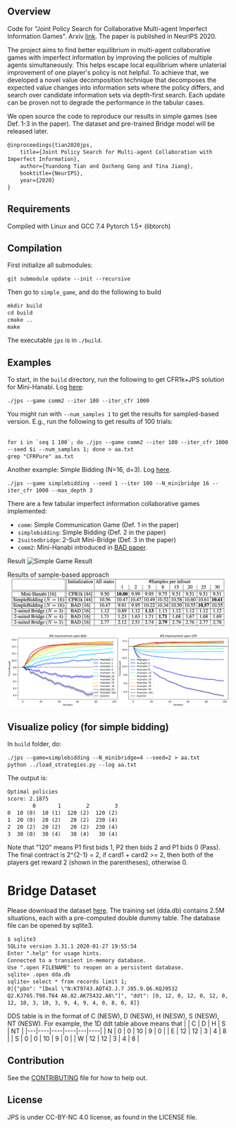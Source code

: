 ## Overview

Code for "Joint Policy Search for Collaborative Multi-agent Imperfect Information Games". Arxiv [link](https://arxiv.org/abs/2008.06495). The paper is published in NeurIPS 2020.

The project aims to find better equilibrium in multi-agent collaborative games with imperfect information by improving the policies of multiple agents simultaneously. This helps escape local equilibrium where unlaterial improvement of one player's policy is not helpful. To achieve that, we developed a novel value decomposition technique that decomposes the expected value changes into information sets where the policy differs, and search over candidate information sets via depth-first search. Each update can be proven not to degrade the performance in the tabular cases.

We open source the code to reproduce our results in simple games (see Def. 1-3 in the paper). The dataset and pre-trained Bridge model will be released later.

```
@inproceedings{tian2020jps,
    title={Joint Policy Search for Multi-agent Collaboration with Imperfect Information},
    author={Yuandong Tian and Qucheng Gong and Tina Jiang},
    booktitle={NeurIPS},
    year={2020}
}
```

## Requirements

Compiled with Linux and GCC 7.4
Pytorch 1.5+ (libtorch)

## Compilation

First initialize all submodules:

```
git submodule update --init --recursive
```

Then go to `simple_game`, and do the following to build 
```
mkdir build
cd build
cmake .. 
make
``` 
The executable `jps` is in `./build`.


## Examples 
To start, in the `build` directory, run the following to get CFR1k+JPS solution for Mini-Hanabi. Log [here](./simple_game/log/log2.txt): 
```
./jps --game comm2 --iter 100 --iter_cfr 1000
```
You might run with `--num_samples 1` to get the results for sampled-based version. E.g., run the following to get results of 100 trials:
```

for i in `seq 1 100`; do ./jps --game comm2 --iter 100 --iter_cfr 1000 --seed $i --num_samples 1; done > aa.txt
grep "CFRPure" aa.txt
```

Another example: Simple Bidding (N=16, d=3). Log [here](./simple_game/log/log1.txt).
```
./jps --game simplebidding --seed 1 --iter 100 --N_minibridge 16 --iter_cfr 1000 --max_depth 3
```

There are a few tabular imperfect information collaborative games implemented:
+ `comm`: Simple Communication Game (Def. 1 in the paper)
+ `simplebidding`: Simple Bidding (Def. 2 in the paper) 
+ `2suitedbridge`: 2-Suit Mini-Bridge (Def. 3 in the paper)
+ `comm2`: Mini-Hanabi introduced in [BAD paper](https://arxiv.org/abs/1811.01458).

Result
![Simple Game Result](./imgs/tabular.png)

Results of sample-based approach
![Sampled-based Result](./imgs/tabular_sampled.png)

## Visualize policy (for simple bidding)
In `build` folder, do:

```
./jps --game=simplebidding --N_minibridge=4 --seed=2 > aa.txt
python ../load_strategies.py --log aa.txt
```

The output is:
```
Optimal policies
score: 2.1875
        0       1        2        3
0  10 (0)  10 (1)  120 (2)  120 (2)
1  20 (0)  20 (2)   20 (2)  230 (4)
2  20 (2)  20 (2)   20 (2)  230 (4)
3  30 (0)  30 (4)   30 (4)   30 (4)
```
Note that "120" means P1 first bids 1, P2 then bids 2 and P1 bids 0 (Pass). The final contract is 2^{2-1} = 2, if card1 + card2 >= 2, then both of the players get reward 2 (shown in the parentheses), otherwise 0.

# Bridge Dataset
Please download the dataset [here](https://www.dropbox.com/s/yno9jf06pdc6fsc/bridge_dataset.tar.gz?dl=0). The training set (dda.db) contains 2.5M situations, each with a pre-computed double dummy table. The database file can be opened by sqlite3.  
```
$ sqlite3
SQLite version 3.31.1 2020-01-27 19:55:54
Enter ".help" for usage hints.
Connected to a transient in-memory database.
Use ".open FILENAME" to reopen on a persistent database.
sqlite> .open dda.db
sqlite> select * from records limit 1;
0|{"pbn": "[Deal \"N:KT9743.AQT43.J.7 J85.9.Q6.KQJ9532 Q2.KJ765.T98.T64 A6.82.AK75432.A8\"]", "ddt": [0, 12, 0, 12, 0, 12, 0, 12, 10, 3, 10, 3, 9, 4, 9, 4, 0, 8, 0, 8]}
```

DDS table is in the format of C (NESW), D (NESW), H (NESW), S (NESW), NT (NESW). For example, the 1D ddt table above means that
|   | C  | D  | H  | S | NT |
|---|----|----|----|---|----|
| N | 0  | 0  | 10 | 9 | 0  |
| E | 12 | 12 | 3  | 4 | 8  |
| S | 0  | 0  | 10 | 9 | 0  |
| W | 12 | 12 | 3  | 4 | 8  |

## Contribution
See the [CONTRIBUTING](CONTRIBUTING.md) file for how to help out.

## License
JPS is under CC-BY-NC 4.0 license, as found in the LICENSE file.
